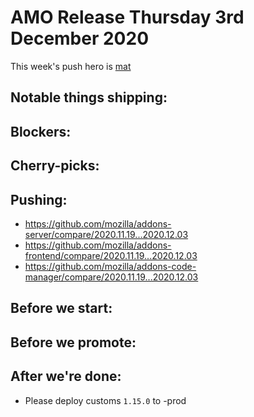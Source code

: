 # AMO Release Thursday 3rd December 2020

This week's push hero is [mat](https://github.com/diox)

## Notable things shipping:

## Blockers:

## Cherry-picks:

## Pushing:

- https://github.com/mozilla/addons-server/compare/2020.11.19...2020.12.03
- https://github.com/mozilla/addons-frontend/compare/2020.11.19...2020.12.03
- https://github.com/mozilla/addons-code-manager/compare/2020.11.19...2020.12.03

## Before we start:

## Before we promote:

## After we're done:

- Please deploy customs `1.15.0` to -prod
